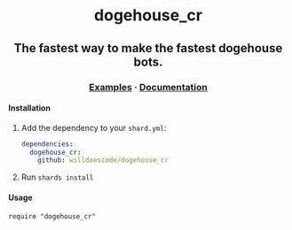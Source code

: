 <p align="center">
  <h1 align="center">dogehouse_cr</h1>
  <h2 align="center">The fastest way to make the fastest dogehouse bots.</h2>
</p>


<h3 align="center">
  <a href="https://github.com/willdoescode/dogehouse_cr/tree/main/examples">Examples</a>
  <span> · </span>
  <a href="https://docs.will.tools/docs">Documentation</a>
</h3>

#### Installation

1. Add the dependency to your `shard.yml`:

   ```yaml
   dependencies:
     dogehouse_cr:
       github: willdoescode/dogehouse_cr
   ```

2. Run `shards install`

#### Usage

```crystal
require "dogehouse_cr"
```
